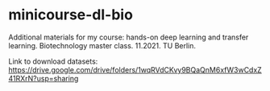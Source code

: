 # minicourse-dl-bio
Additional materials for my course: hands-on deep learning and transfer learning. Biotechnology master class. 11.2021. TU Berlin.

Link to download datasets: https://drive.google.com/drive/folders/1wqRVdCKvy9BQaQnM6xfW3wCdxZ41RXrN?usp=sharing

